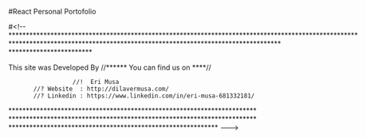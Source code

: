 #React Personal Portofolio

#<!--**********************************************************************************************************************************************************************************************************


  This site was  Developed By 
                              //******  You can find us on ****//

                      //!  Eri Musa  
           //? Website  : http://dilavermusa.com/
           //? Linkedin : https://www.linkedin.com/in/eri-musa-681332181/

 ********************************************************************************************************************************************************************************************************** --->
